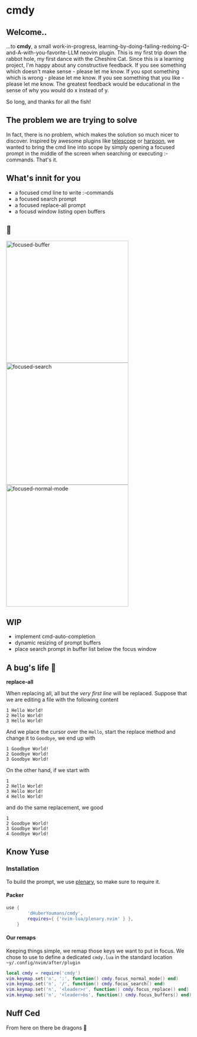 # cmdy

## Welcome..

...to **cmdy**, a small work-in-progress, learning-by-doing-failing-redoing-Q-and-A-with-you-favorite-LLM neovim plugin. This is my first trip down the rabbot hole, my first dance with the Cheshire Cat. Since this is a learning project, I'm happy about any constructive feedback. If you see something which doesn't make sense - please let me know. If you spot something which is wrong - please let me know. If you see something that you like - please let me know. The greatest feedback would be educational in the sense of why you would do x instead of y. 

So long, and thanks for all the fish! 

## The problem we are trying to solve

In fact, there is no problem, which makes the solution so much nicer to discover. Inspired by awesome plugins like [telescope](https://github.com/nvim-telescope/telescope.nvim) or [harpoon](https://github.com/ThePrimeagen/harpoon), we wanted to bring the cmd line into scope by simply opening a focused prompt in the middle of the screen when searching or executing :-commands. That's it.

## What's innit for you 

* a focused cmd line to write :-commands
* a focused search prompt
* a focused replace-all prompt
* a focusd window listing open buffers

## 📸
<img width="330" alt="focused-buffer" src="https://github.com/user-attachments/assets/0a39c801-2916-4e9b-83d3-360c2fa7218f" />
<img width="330" alt="focused-search" src="https://github.com/user-attachments/assets/612ec3bf-c799-4a7f-b9fc-1b7b6f8c03fd" />
<img width="330" alt="focused-normal-mode" src="https://github.com/user-attachments/assets/067d6a05-83ee-41d3-b367-a25e27a68304" />

## WIP 

* implement cmd-auto-completion 
* dynamic resizing of prompt buffers 
* place search prompt in buffer list below the focus window

## A bug's life 🐛

**replace-all**

When replacing all, all but the _very first line_ will be replaced. Suppose that we are editing a file with the following content
```
1 Hello World!
2 Hello World!
3 Hello World!
```
And we place the cursor over the `Hello`, start the replace method and change it to `Goodbye`, we end up with 
```
1 Goodbye World!
2 Goodbye World!
3 Goodbye World!
```
On the other hand, if we start with 
```
1 
2 Hello World!
3 Hello World!
4 Hello World!
```
and do the same replacement, we good
```
1 
2 Goodbye World!
3 Goodbye World!
4 Goodbye World!
```


## Know Yuse 

### Installation 
To build the prompt, we use [plenary](https://github.com/nvim-lua/plenary.nvim), so make sure to require it.

#### Packer
```lua
use {
        'dHuberYoumans/cmdy',
        requires={ {'nvim-lua/plenary.nvim' } },
    }
```

#### Our remaps
Keeping things simple, we remap those keys we want to put in focus. We chose to use to define a dedicated `cmdy.lua` in the standard location `~y/.config/nvim/after/plugin`
```lua
local cmdy = require('cmdy')
vim.keymap.set('n', ':', function() cmdy.focus_normal_mode() end)
vim.keymap.set('n', '/', function() cmdy.focus_search() end)
vim.keymap.set('n', '<leader>r', function() cmdy.focus_replace() end)
vim.keymap.set('n', '<leader>bs', function() cmdy.focus_buffers() end)
```

## Nuff Ced 

From here on there be dragons 🐲




